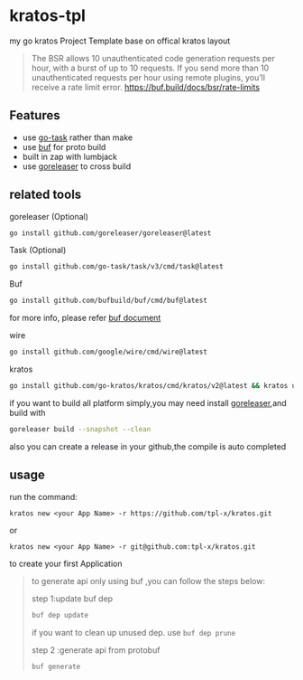 # kratos-tpl
my go kratos Project Template base on offical kratos layout
> The BSR allows 10 unauthenticated code generation requests per hour, 
 with a burst of up to 10 requests. If you send more than 10 unauthenticated 
 requests per hour using remote plugins, you’ll receive a rate limit error.
 https://buf.build/docs/bsr/rate-limits
> 
## Features
 + use [go-task](https://github.com/go-task/task) rather than make
 + use [buf](https://github.com/bufbuild/buf) for proto build
 + built in zap with lumbjack
 + use [goreleaser](https://github.com/goreleaser/goreleaser) to cross build
## related tools
goreleaser (Optional)
```bash
go install github.com/goreleaser/goreleaser@latest
```
Task (Optional)
```bash
go install github.com/go-task/task/v3/cmd/task@latest
```
Buf
```bash
go install github.com/bufbuild/buf/cmd/buf@latest
```
for more info, please refer [buf document](https://buf.build/docs/installation)

wire
```bash
go install github.com/google/wire/cmd/wire@latest
```
kratos
```bash
go install github.com/go-kratos/kratos/cmd/kratos/v2@latest && kratos upgrade
```
if you want to build all platform simply,you may need install [goreleaser](https://github.com/goreleaser/goreleaser),and build with
```bash
goreleaser build --snapshot --clean
```
also you can create a release in your github,the compile is auto completed
## usage
run the command:
```
kratos new <your App Name> -r https://github.com/tpl-x/kratos.git
```
or
```
kratos new <your App Name> -r git@github.com:tpl-x/kratos.git
```

to create your first Application
> to generate api only using buf ,you can follow the steps below:
> 
> step 1:update buf dep
> ```bash
> buf dep update
>```
>  if you want to clean up unused dep. use `buf dep prune `
> 
> step 2 :generate api from protobuf
> ```bash
> buf generate
>   ```
